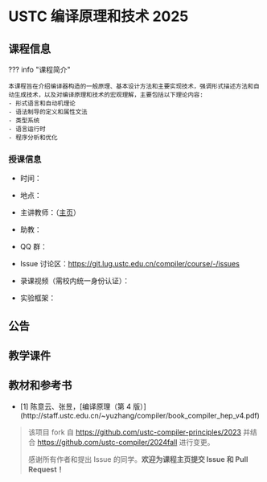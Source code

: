 # USTC 编译原理和技术 2025

## 课程信息

??? info "课程简介"

    本课程旨在介绍编译器构造的一般原理、基本设计方法和主要实现技术，强调形式描述方法和自动生成技术，以及对编译原理和技术的宏观理解，主要包括以下理论内容:
    - 形式语言和自动机理论
    - 语法制导的定义和属性文法
    - 类型系统
    - 语言运行时
    - 程序分析和优化

### 授课信息

- 时间：
- 地点：
- 主讲教师：（[主页](http://staff.ustc.edu.cn/~chengli7/)）
- 助教：

- QQ 群：
- Issue 讨论区：<https://git.lug.ustc.edu.cn/compiler/course/-/issues>
- 录课视频（需校内统一身份认证）：
- 实验框架：

## 公告

## 教学课件

## 教材和参考书

- <div id='textbook'></div>[1] 陈意云、张昱，[编译原理（第 4 版）](http://staff.ustc.edu.cn/~yuzhang/compiler/book_compiler_hep_v4.pdf)

> 该项目 fork 自 <https://github.com/ustc-compiler-principles/2023> 并结合 <https://github.com/ustc-compiler/2024fall> 进行变更。
> 
> 感谢所有作者和提出 Issue 的同学。**欢迎为课程主页提交 Issue 和 Pull Request！**
